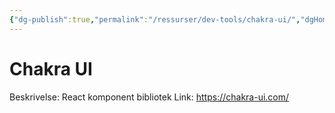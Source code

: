 ```yaml
---
{"dg-publish":true,"permalink":"/ressurser/dev-tools/chakra-ui/","dgHomeLink":true,"dgPassFrontmatter":false}
---
```



# Chakra UI

Beskrivelse: React komponent bibliotek
Link: https://chakra-ui.com/